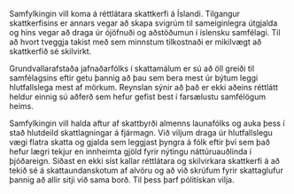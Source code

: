 Samfylkingin vill koma á réttlátara skattkerfi á Íslandi. Tilgangur skattkerfisins er annars vegar að skapa svigrúm til sameiginlegra útgjalda og hins vegar að draga úr ójöfnuði og aðstöðumun í íslensku samfélagi. Til að hvort tveggja takist með sem minnstum tilkostnaði er mikilvægt að skattkerfið sé skilvirkt.

Grundvallarafstaða jafnaðarfólks í skattamálum er sú að öll greiði til samfélagsins eftir getu þannig að þau sem bera mest úr býtum leggi hlutfallslega mest af mörkum. Reynslan sýnir að það er ekki aðeins réttlátt heldur einnig sú aðferð sem hefur gefist best í farsælustu samfélögum heims.

Samfylkingin vill halda aftur af skattbyrði almenns launafólks og auka þess í stað hlutdeild skattlagningar á fjármagn. Við viljum draga úr hlutfallslegu vægi flatra skatta og gjalda sem leggjast þyngra á fólk eftir því sem það hefur lægri tekjur en innheimta gjöld fyrir nýtingu náttúruauðlinda í þjóðareign. Síðast en ekki síst kallar réttlátara og skilvirkara skattkerfi á að tekið sé á skattaundanskotum af alvöru og að við skrúfum fyrir skattaglufur þannig að allir sitji við sama borð. Til þess þarf pólitískan vilja.